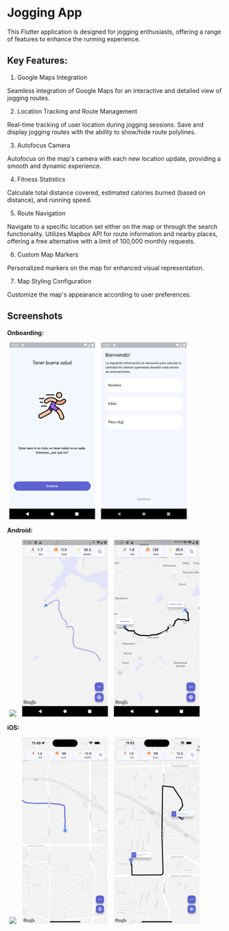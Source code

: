 # Jogging App

This Flutter application is designed for jogging enthusiasts, offering a range of features to enhance the running experience.

## Key Features:

1. Google Maps Integration

Seamless integration of Google Maps for an interactive and detailed view of jogging routes.

2. Location Tracking and Route Management

Real-time tracking of user location during jogging sessions.
Save and display jogging routes with the ability to show/hide route polylines.

3. Autofocus Camera

Autofocus on the map's camera with each new location update, providing a smooth and dynamic experience.

4. Fitness Statistics

Calculate total distance covered, estimated calories burned (based on distance), and running speed.

5. Route Navigation

Navigate to a specific location set either on the map or through the search functionality.
Utilizes Mapbox API for route information and nearby places, offering a free alternative with a limit of 100,000 monthly requests.

6. Custom Map Markers

Personalized markers on the map for enhanced visual representation.

7. Map Styling Configuration

Customize the map's appearance according to user preferences.


## Screenshots

**Onboarding:**
<p>
    <img src="./docs/onboarding.png" width="200"/ hspace="5"> 
    <img src="./docs/information.png" width="200"/ hspace="5"> 
</p>

**Android:**
<p>
    <img src="./docs/android.gif" width="200"/ hspace="5"> 
    <img src="./docs/android1.png" width="200"/ hspace="5"> 
    <img src="./docs/android2.png" width="200"/ hspace="5"> 
</p>

**iOS:**

<p>
<img src="./docs/ios.gif" width="200"/ hspace="5">
<img src="./docs/ios1.png" width="200"/ hspace="5">
<img src="./docs/ios2.png" width="200"/ hspace="5">
</p>
